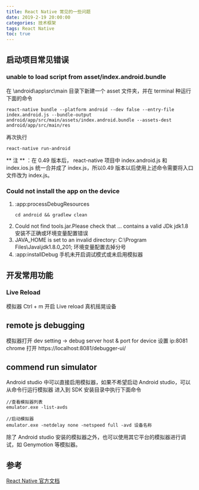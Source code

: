 ```yaml
---
title: React Native 常见的一些问题
date: 2019-2-19 20:00:00
categories: 技术框架
tags: React Native
toc: true
---
```

## 启动项目常见错误
### unable to load script from asset/index.android.bundle

在 \android\app\src\main 目录下新建一个 asset 文件夹，并在 terminal 种运行下面的命令
<!-- more -->
```
react-native bundle --platform android --dev false --entry-file index.android.js --bundle-output android/app/src/main/assets/index.android.bundle --assets-dest android/app/src/main/res
```
再次执行 
```
react-native run-android
```
** 注 ** ：在 0.49 版本后， react-native 项目中 index.android.js 和 index.ios.js 统一合并成了 index.js，所以0.49 版本以后使用上述命令需要将入口文件改为 index.js。

### Could not install the app on the device
1. :app:processDebugResources 
    ```
    cd android && gradlew clean
    ```
2. Could not find tools.jar.Please check that ... contains a valid JDk 
    jdk1.8 安装不正确或环境变量配置错误
3. JAVA_HOME is set to an invalid directory: C:\Program Files\Java\jdk1.8.0_201;
    环境变量配置去掉分号
4. :app:installDebug
    手机未开启调试模式或未启用模拟器

## 开发常用功能
### Live Reload
模拟器 Ctrl + m 开启 Live reload
真机摇晃设备

## remote js debugging
模拟器打开 dev setting -> debug server host & port for device 设置 ip:8081
chrome 打开 https://localhost:8081/debugger-ui/

## commend run simulator
Android studio 中可以直接启用模拟器，如果不希望启动 Android studio，可以从命令行运行模拟器
进入到 SDK 安装目录中执行下面命令
```
//查看模拟器列表
emulator.exe -list-avds
```
```
//启动模拟器
emulator.exe -netdelay none -netspeed full -avd 设备名称
```
除了 Android studio 安装的模拟器之外，也可以使用其它平台的模拟器进行调试，如 Genymotion 等模拟器。

## 参考
[React Native 官方文档][1]

[1]: https://reactnative.cn/docs/getting-started.html